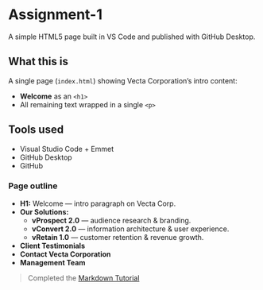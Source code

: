 # Assignment-1

A simple HTML5 page built in VS Code and published with GitHub Desktop.

## What this is
A single page (`index.html`) showing Vecta Corporation’s intro content:
- **Welcome** as an `<h1>`
- All remaining text wrapped in a single `<p>`

## Tools used
- Visual Studio Code + Emmet
- GitHub Desktop
- GitHub

### Page outline 

- **H1:** Welcome — intro paragraph on Vecta Corp.
- **Our Solutions:**
  - **vProspect 2.0** — audience research & branding.
  - **vConvert 2.0** — information architecture & user experience.
  - **vRetain 1.0** — customer retention & revenue growth.
- **Client Testimonials**
- **Contact Vecta Corporation** 
- **Management Team** 

> Completed the [Markdown Tutorial](https://www.markdowntutorial.com)
